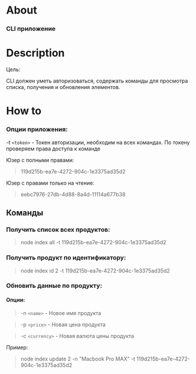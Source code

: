 # About

### CLI приложение

# Description

Цель:

CLI должен уметь авторизоваться, содержать команды для просмотра списка, получения и обновления элементов.

# How to

### Опции приложения:

-t ```<token>``` - Токен авторизации, необходим на всех командах. По токену проверяем права доступа к команде

Юзер с полными правами:
> 119d215b-ea7e-4272-904c-1e3375ad35d2

Юзер с правами только на чтение:
> eebc7976-27db-4d88-8a4d-11114a677b38

## Команды

### Получить список всех продуктов:

> node index all -t 119d215b-ea7e-4272-904c-1e3375ad35d2

### Получить продукт по идентификатору:

> node index id 2 -t 119d215b-ea7e-4272-904c-1e3375ad35d2

### Обновить данные по продукту:

#### Опции:

> -n ```<name>``` - Новое имя продукта

> -p ```<price>``` - Новая цена продукта

> -c ```<currency>``` - Новая валюта цены продукта

Пример:
> node index update 2 -n "Macbook Pro MAX" -t 119d215b-ea7e-4272-904c-1e3375ad35d2 
